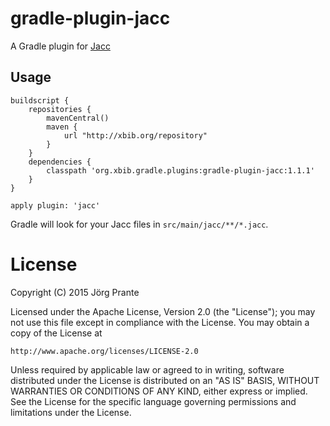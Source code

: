 # gradle-plugin-jacc

A Gradle plugin for [Jacc](http://web.cecs.pdx.edu/~mpj/jacc/)

## Usage

    buildscript {
        repositories {
            mavenCentral()
            maven {
                url "http://xbib.org/repository"
            }
        }
        dependencies {
            classpath 'org.xbib.gradle.plugins:gradle-plugin-jacc:1.1.1'
        }
    }

    apply plugin: 'jacc'

Gradle will look for your Jacc files in `src/main/jacc/**/*.jacc`.

# License

Copyright (C) 2015 Jörg Prante

Licensed under the Apache License, Version 2.0 (the "License");
you may not use this file except in compliance with the License.
You may obtain a copy of the License at

    http://www.apache.org/licenses/LICENSE-2.0

Unless required by applicable law or agreed to in writing, software
distributed under the License is distributed on an "AS IS" BASIS,
WITHOUT WARRANTIES OR CONDITIONS OF ANY KIND, either express or implied.
See the License for the specific language governing permissions and
limitations under the License.

